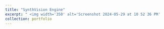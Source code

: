 ```yaml
---
title: "SynthVision Engine"
excerpt: " <img width='350' alt='Screenshot 2024-05-29 at 10 52 36 PM' src='https://github.com/MiladSoleymani/Milad-Soleymani/assets/78655282/c533e192-0841-4e42-8f43-18dcd3fdcca3'> <br/> <br/> Developing a robust pipeline encompassing training, inference, and integration of <br/> generative models (Stabl-Diffusion and ControlNet) for generating specific industrial <br/> images. <br/> [RUTILEA](https://rutilea.com/en/rutilea/), Japan"
collection: portfolio
---
```

